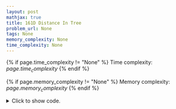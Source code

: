 ```yaml
---
layout: post
mathjax: true
title: 161D Distance In Tree
problem_url: None
tags: None
memory_complexity: None
time_complexity: None
---
```




{% if page.time_complexity != "None" %}
Time complexity: ${{ page.time_complexity }}$
{% endif %}

{% if page.memory_complexity != "None" %}
Memory complexity: ${{ page.memory_complexity }}$
{% endif %}

<details>
<summary>
<p style="display:inline">Click to show code.</p>
</summary>
```cpp
{% raw %}
using namespace std;
using vi = vector<int>;
int const NMAX = 5e4 + 11;
int const KMAX = 5e2 + 11;
int n, k, dp[NMAX][KMAX], cnt;
vi g[NMAX];
void dfs(int u, int p = -1)
{
    dp[u][0] = 1;
    for (auto v : g[u])
    {
        if (v != p)
        {
            dfs(v, u);
            for (int i = 1; i <= k; i++)
                cnt += dp[v][i - 1] * dp[u][k - i];
            for (int i = 1; i <= k; i++)
                dp[u][i] += dp[v][i - 1];
        }
    }
}
int main(void)
{
    cin >> n >> k;
    for (int i = 1; i < n; i++)
    {
        int u, v;
        cin >> u >> v;
        g[u].push_back(v);
        g[v].push_back(u);
    }
    dfs(1);
    cout << cnt << endl;
    return 0;
}

{% endraw %}
```
</details>

